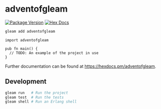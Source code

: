 # adventofgleam

[![Package Version](https://img.shields.io/hexpm/v/adventofgleam)](https://hex.pm/packages/adventofgleam)
[![Hex Docs](https://img.shields.io/badge/hex-docs-ffaff3)](https://hexdocs.pm/adventofgleam/)

```sh
gleam add adventofgleam
```
```gleam
import adventofgleam

pub fn main() {
  // TODO: An example of the project in use
}
```

Further documentation can be found at <https://hexdocs.pm/adventofgleam>.

## Development

```sh
gleam run   # Run the project
gleam test  # Run the tests
gleam shell # Run an Erlang shell
```
